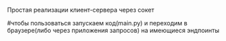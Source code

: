 Простая реализации клиент-сервера через сокет

#чтобы пользоваться запускаем код(main.py) и переходим в браузере(либо через приложения запросов) на имеющиеся эндпоинты
